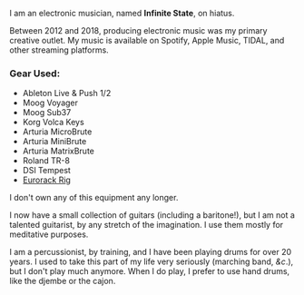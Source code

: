 I am an electronic musician, named **Infinite State**, on hiatus.

Between 2012 and 2018, producing electronic music was my primary creative outlet. My music is available on Spotify, Apple Music, TIDAL, and other streaming platforms.

### Gear Used:

- Ableton Live & Push 1/2
- Moog Voyager
- Moog Sub37
- Korg Volca Keys
- Arturia MicroBrute
- Arturia MiniBrute
- Arturia MatrixBrute
- Roland TR-8
- DSI Tempest
- [Eurorack Rig](https://modulargrid.net/e/racks/view/63164)

I don't own any of this equipment any longer.

I now have a small collection of guitars (including a baritone!), but I am not a talented guitarist, by any stretch of the imagination. I use them mostly for meditative purposes.

I am a percussionist, by training, and I have been playing drums for over 20 years. I used to take this part of my life
very seriously (marching band, *&c*.), but I don't play much anymore. When I do play, I prefer to use hand drums, like the djembe or the cajon.
